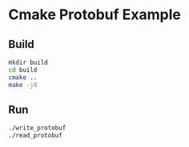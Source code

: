 # Cmake Protobuf Example

## Build
```bash
mkdir build
cd build
cmake ..
make -j8
```
## Run
```bash
./write_protobuf
./read_protobuf
```
